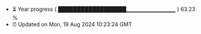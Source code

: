 - ⏳ Year progress { ██████████████████▁▁▁▁▁▁▁▁▁▁▁▁ } 63.23 %
- ⏰ Updated on Mon, 19 Aug 2024 10:23:24 GMT

